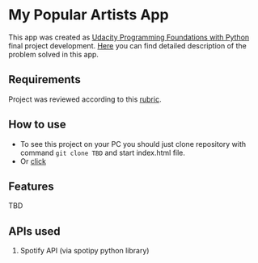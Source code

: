 # My Popular Artists App

This app was created as [Udacity Programming Foundations with Python]() final project development.
[Here]() you can find detailed description of the problem solved in this app.

## Requirements

Project was reviewed according to this [rubric](https://docs.google.com/document/d/1xgMJ71VyFGxjEhz-_KHswSnoCx9Vge7VykDH05bsny0/pub?embedded=true).

## How to use

* To see this project on your PC you should just clone repository with command `git clone TBD` and start index.html file.
* Or [click](TBD)

## Features

TBD

## APIs used

1. Spotify API (via spotipy python library)
